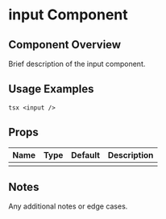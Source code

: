 # input Component

## Component Overview

Brief description of the input component.

## Usage Examples

`tsx
<input />
`

## Props

| Name | Type | Default | Description |
| ---- | ---- | ------- | ----------- |
|      |      |         |             |

## Notes

Any additional notes or edge cases.
